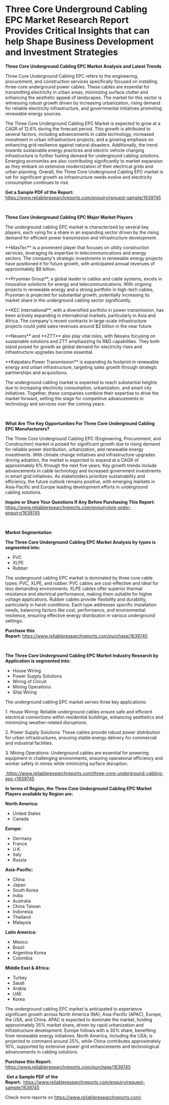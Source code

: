 <p><h1>Three Core Underground Cabling EPC Market Research Report Provides Critical Insights that can help Shape Business Development and Investment Strategies</h1></p><p><strong>Three Core Underground Cabling EPC Market Analysis and Latest Trends</strong></p>
<p><p>Three Core Underground Cabling EPC refers to the engineering, procurement, and construction services specifically focused on installing three-core underground power cables. These cables are essential for transmitting electricity in urban areas, minimizing surface clutter and enhancing the aesthetic appeal of landscapes. The market for this sector is witnessing robust growth driven by increasing urbanization, rising demand for reliable electricity infrastructure, and governmental initiatives promoting renewable energy sources.</p><p>The Three Core Underground Cabling EPC Market is expected to grow at a CAGR of 12.6% during the forecast period. This growth is attributed to several factors, including advancements in cable technology, increased investment in urban infrastructure projects, and a growing emphasis on enhancing grid resilience against natural disasters. Additionally, the trend towards sustainable energy practices and electric vehicle charging infrastructure is further fueling demand for underground cabling solutions. Emerging economies are also contributing significantly to market expansion as they embark on extensive modernization of their electrical grids and urban planning. Overall, the Three Core Underground Cabling EPC market is set for significant growth as infrastructure needs evolve and electricity consumption continues to rise.</p></p>
<p><strong>Get a Sample PDF of the Report:&nbsp;</strong> <a href="https://www.reliableresearchreports.com/enquiry/request-sample/1639745?utm_campaign=2300&utm_medium=2&utm_source=Github&utm_content=ia&utm_term=14022025&utm_id=three-core-underground-cabling-epc">https://www.reliableresearchreports.com/enquiry/request-sample/1639745</a></p>
<p>&nbsp;</p>
<p><strong>Three Core Underground Cabling EPC Major Market Players</strong></p>
<p><p>The underground cabling EPC market is characterized by several key players, each vying for a share in an expanding sector driven by the rising demand for efficient power transmission and infrastructure development.</p><p>**MasTec** is a prominent player that focuses on utility construction services, leveraging its expertise in telecommunications and energy sectors. The company's strategic investments in renewable energy projects have positioned it for future growth, with anticipated annual revenues of approximately $8 billion.</p><p>**Prysmian Group**, a global leader in cables and cable systems, excels in innovative solutions for energy and telecommunications. With ongoing projects in renewable energy and a strong portfolio in high-tech cables, Prysmian is projected for substantial growth, potentially increasing its market share in the underground cabling sector significantly.</p><p>**KEC International**, with a diversified portfolio in power transmission, has been actively expanding in international markets, particularly in Asia and Africa. The company's recent contracts in large-scale infrastructure projects could yield sales revenues around $2 billion in the near future.</p><p>**Nexans** and **ZTT** also play vital roles, with Nexans focusing on sustainable solutions and ZTT emphasizing its R&D capabilities. They both stand poised for growth as global demand for electricity rises and infrastructure upgrades become essential.</p><p>**Kalpataru Power Transmission** is expanding its footprint in renewable energy and urban infrastructure, targeting sales growth through strategic partnerships and acquisitions. </p><p>The underground cabling market is expected to reach substantial heights due to increasing electricity consumption, urbanization, and smart city initiatives. Together, these companies combine their expertise to drive the market forward, setting the stage for competitive advancements in technology and services over the coming years.</p></p>
<p>&nbsp;</p>
<p><strong>What Are The Key Opportunities For Three Core Underground Cabling EPC Manufacturers?</strong></p>
<p><p>The Three Core Underground Cabling EPC (Engineering, Procurement, and Construction) market is poised for significant growth due to rising demand for reliable power distribution, urbanization, and renewable energy investments. With climate change initiatives and infrastructure upgrades driving adoption, the market is expected to expand at a CAGR of approximately 6% through the next five years. Key growth trends include advancements in cable technology and increased government investments in smart grid initiatives. As stakeholders prioritize sustainability and efficiency, the future outlook remains positive, with emerging markets in Asia-Pacific and Europe leading development efforts in underground cabling solutions.</p></p>
<p><strong>Inquire or Share Your Questions If Any Before Purchasing This Report:</strong> <a href="https://www.reliableresearchreports.com/enquiry/pre-order-enquiry/1639745?utm_campaign=2300&utm_medium=2&utm_source=Github&utm_content=ia&utm_term=14022025&utm_id=three-core-underground-cabling-epc">https://www.reliableresearchreports.com/enquiry/pre-order-enquiry/1639745</a></p>
<p>&nbsp;</p>
<p><strong>Market Segmentation</strong></p>
<p><strong>The Three Core Underground Cabling EPC Market Analysis by types is segmented into:</strong></p>
<p><ul><li>PVC</li><li>XLPE</li><li>Rubber</li></ul></p>
<p><p>The underground cabling EPC market is dominated by three core cable types: PVC, XLPE, and rubber. PVC cables are cost-effective and ideal for less demanding environments. XLPE cables offer superior thermal resistance and electrical performance, making them suitable for higher voltage applications. Rubber cables provide flexibility and durability, particularly in harsh conditions. Each type addresses specific installation needs, balancing factors like cost, performance, and environmental resilience, ensuring effective energy distribution in various underground settings.</p></p>
<p><strong>Purchase this Report:&nbsp;</strong><a href="https://www.reliableresearchreports.com/purchase/1639745?utm_campaign=2300&utm_medium=2&utm_source=Github&utm_content=ia&utm_term=14022025&utm_id=three-core-underground-cabling-epc">https://www.reliableresearchreports.com/purchase/1639745</a></p>
<p>&nbsp;</p>
<p><strong>The Three Core Underground Cabling EPC Market Industry Research by Application is segmented into:</strong></p>
<p><ul><li>House Wiring</li><li>Power Supply Solutions</li><li>Wiring of Circuit</li><li>Mining Operations</li><li>Ship Wiring</li></ul></p>
<p><p>The underground cabling EPC market serves three key applications: </p><p>1. House Wiring: Reliable underground cables ensure safe and efficient electrical connections within residential buildings, enhancing aesthetics and minimizing weather-related disruptions.</p><p>2. Power Supply Solutions: These cables provide robust power distribution for urban infrastructures, ensuring stable energy delivery for commercial and industrial facilities.</p><p>3. Mining Operations: Underground cables are essential for powering equipment in challenging environments, ensuring operational efficiency and worker safety in mines while minimizing surface disruption.</p></p>
<p><a href="https://www.reliableresearchreports.com/three-core-underground-cabling-epc-r1639745?utm_campaign=2300&utm_medium=2&utm_source=Github&utm_content=ia&utm_term=14022025&utm_id=three-core-underground-cabling-epc">&nbsp;https://www.reliableresearchreports.com/three-core-underground-cabling-epc-r1639745</a></p>
<p><strong>In terms of Region, the Three Core Underground Cabling EPC Market Players available by Region are:</strong></p>
<p>
    <p> <strong> North America: </strong>
        <ul>
            <li>United States</li>
            <li>Canada</li>
        </ul>
        </p> 
    <p> <strong> Europe: </strong>
        <ul>
            <li>Germany</li>
            <li>France</li>
            <li>U.K.</li>
            <li>Italy</li>
            <li>Russia</li>
        </ul>
        </p> 
    <p> <strong> Asia-Pacific: </strong>
        <ul>
            <li>China</li>
            <li>Japan</li>
            <li>South Korea</li>
            <li>India</li>
            <li>Australia</li>
            <li>China Taiwan</li>
            <li>Indonesia</li>
            <li>Thailand</li>
            <li>Malaysia</li>
        </ul>
        </p> 
    <p> <strong> Latin America: </strong>
        <ul>
            <li>Mexico</li>
            <li>Brazil</li>
            <li>Argentina Korea</li>
            <li>Colombia</li>
        </ul>
        </p> 
    <p> <strong> Middle East & Africa: </strong>
        <ul>
            <li>Turkey</li>
            <li>Saudi</li>
            <li>Arabia</li>
            <li>UAE</li>
            <li>Korea</li>
        </ul>
    </p>
    </p>
<p><p>The underground cabling EPC market is anticipated to experience significant growth across North America (NA), Asia-Pacific (APAC), Europe, the USA, and China. APAC is expected to dominate the market, holding approximately 35% market share, driven by rapid urbanization and infrastructure development. Europe follows with a 30% share, benefiting from renewable energy initiatives. North America, including the USA, is projected to command around 25%, while China contributes approximately 10%, supported by extensive power grid enhancements and technological advancements in cabling solutions.</p></p>
<p><strong>Purchase this Report: </strong><a href="https://www.reliableresearchreports.com/purchase/1639745?utm_campaign=2300&utm_medium=2&utm_source=Github&utm_content=ia&utm_term=14022025&utm_id=three-core-underground-cabling-epc">https://www.reliableresearchreports.com/purchase/1639745</a></p>
<p>&nbsp;<strong>Get a Sample PDF of the Report:&nbsp;&nbsp;</strong><a href="https://www.reliableresearchreports.com/enquiry/request-sample/1639745?utm_campaign=2300&utm_medium=2&utm_source=Github&utm_content=ia&utm_term=14022025&utm_id=three-core-underground-cabling-epc">https://www.reliableresearchreports.com/enquiry/request-sample/1639745</a></p>
<p><strong></strong></p>
<p>Check more reports on <a href="https://www.reliableresearchreports.com/?utm_campaign=2300&utm_medium=2&utm_source=Github&utm_content=ia&utm_term=14022025&utm_id=three-core-underground-cabling-epc">https://www.reliableresearchreports.com/</a></p>